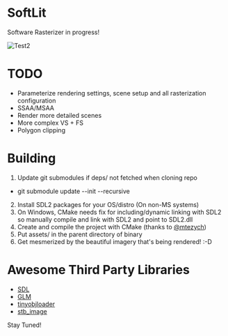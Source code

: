 # SoftLit

Software Rasterizer in progress!

![Test2](http://imgur.com/F1Mp2L8.gif)

# TODO
- Parameterize rendering settings, scene setup and all rasterization configuration
- SSAA/MSAA
- Render more detailed scenes
- More complex VS + FS
- Polygon clipping

# Building
1) Update git submodules if deps/ not fetched when cloning repo
  - git submodule update --init --recursive
2) Install SDL2 packages for your OS/distro (On non-MS systems)
3) On Windows, CMake needs fix for including/dynamic linking with SDL2 so manually compile and link with SDL2 and point to SDL2.dll
4) Create and compile the project with CMake (thanks to [@mtezych](https://github.com/mtezych))
5) Put assets/ in the parent directory of binary
6) Get mesmerized by the beautiful imagery that's being rendered! :-D

# Awesome Third Party Libraries 
- [SDL](https://www.libsdl.org/)
- [GLM](http://glm.g-truc.net/0.9.8/index.html)
- [tinyobjloader](http://syoyo.github.io/tinyobjloader/)
- [stb_image](https://github.com/nothings/stb)

Stay Tuned!
